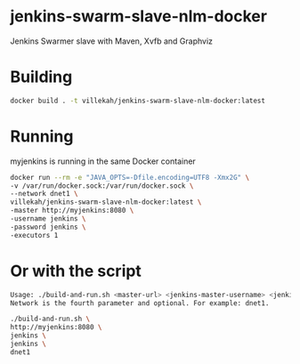 jenkins-swarm-slave-nlm-docker
==============================

Jenkins Swarmer slave with Maven, Xvfb and Graphviz

# Building

```bash
docker build . -t villekah/jenkins-swarm-slave-nlm-docker:latest
```

# Running

myjenkins is running in the same Docker container

```bash
docker run --rm -e "JAVA_OPTS=-Dfile.encoding=UTF8 -Xmx2G" \
-v /var/run/docker.sock:/var/run/docker.sock \
--network dnet1 \
villekah/jenkins-swarm-slave-nlm-docker:latest \
-master http://myjenkins:8080 \
-username jenkins \
-password jenkins \
-executors 1
```

# Or with the script


```bash
Usage: ./build-and-run.sh <master-url> <jenkins-master-username> <jenkins-master-password> [network]
Network is the fourth parameter and optional. For example: dnet1.

./build-and-run.sh \
http://myjenkins:8080 \
jenkins \
jenkins \
dnet1
```
